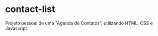 # contact-list
Projeto pessoal de uma "Agenda de Contatos", utilizando HTML, CSS e Javascript.

<P style="color: #f00>(EM CONSTRUÇÃO)</P>
